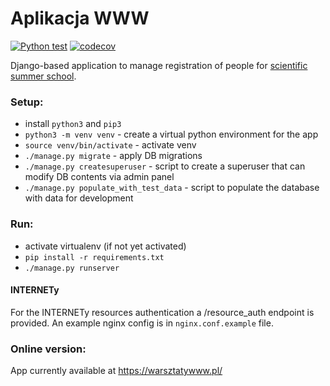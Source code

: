 Aplikacja WWW
=============

[![Python test](https://github.com/warsztatywww/aplikacjawww/workflows/Python%20test/badge.svg)](https://github.com/warsztatywww/aplikacjawww/actions?query=branch%3Amaster+workflow%3A%22Python+test%22)
[![codecov](https://codecov.io/gh/warsztatywww/aplikacjawww/branch/master/graph/badge.svg?token=xqOEznDxRX)](https://codecov.io/gh/warsztatywww/aplikacjawww)

Django-based application to manage registration of people for [scientific summer school](https://warsztatywww.pl/).

### Setup:
- install `python3` and `pip3`
- `python3 -m venv venv` - create a virtual python environment for the app
- `source venv/bin/activate` - activate venv
- `./manage.py migrate` - apply DB migrations
- `./manage.py createsuperuser` - script to create a superuser that can modify DB contents via admin panel
- `./manage.py populate_with_test_data` - script to populate the database with data for development

### Run:
- activate virtualenv (if not yet activated)
- `pip install -r requirements.txt`
- `./manage.py runserver`

#### INTERNETy

For the INTERNETy resources authentication a /resource\_auth endpoint is provided. An example nginx config is in `nginx.conf.example` file.

### Online version:
App currently available at https://warsztatywww.pl/
